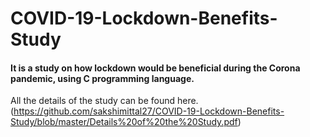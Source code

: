 # COVID-19-Lockdown-Benefits-Study

#### It is a study on how lockdown would be beneficial during the Corona pandemic, using C programming language. 
All the details of the study can be found here. (https://github.com/sakshimittal27/COVID-19-Lockdown-Benefits-Study/blob/master/Details%20of%20the%20Study.pdf)

